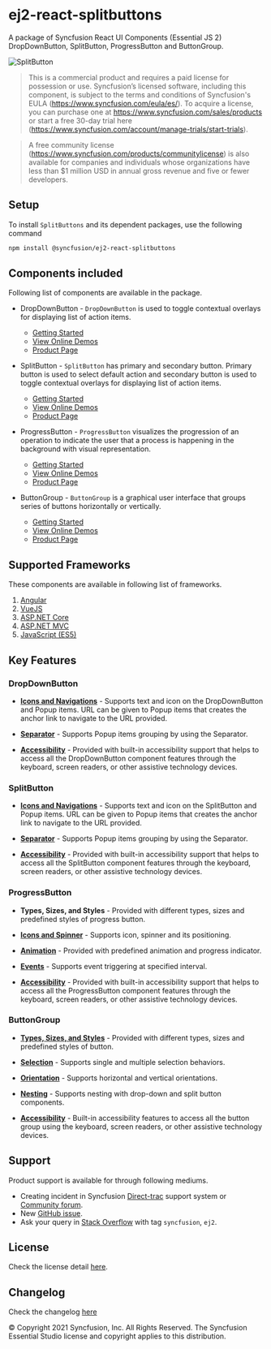 # ej2-react-splitbuttons

A package of Syncfusion React UI Components (Essential JS 2) DropDownButton, SplitButton, ProgressButton and ButtonGroup.

![SplitButton](https://ej2.syncfusion.com/products/images/splitbutton/readme.gif)

> This is a commercial product and requires a paid license for possession or use. Syncfusion’s licensed software, including this component, is subject to the terms and conditions of Syncfusion's EULA (https://www.syncfusion.com/eula/es/). To acquire a license, you can purchase one at https://www.syncfusion.com/sales/products or start a free 30-day trial here (https://www.syncfusion.com/account/manage-trials/start-trials).

> A free community license (https://www.syncfusion.com/products/communitylicense) is also available for companies and individuals whose organizations have less than $1 million USD in annual gross revenue and five or fewer developers.

## Setup

To install `SplitButtons` and its dependent packages, use the following command

```sh
npm install @syncfusion/ej2-react-splitbuttons
```

## Components included

Following list of components are available in the package.

* DropDownButton - `DropDownButton` is used to toggle contextual overlays for displaying list of action items.
    * [Getting Started](https://ej2.syncfusion.com/react/documentation/drop-down-button/getting-started?utm_source=npm&utm_campaign=drop-down-button)
    * [View Online Demos](https://ej2.syncfusion.com/react/demos/?utm_source=npm&utm_campaign=drop-down-button#/material/button/drop-down-button)
    * [Product Page](https://www.syncfusion.com/react-ui-components/dropdown-menu)

* SplitButton - `SplitButton` has primary and secondary button. Primary button is used to select default action and secondary button is used to toggle contextual overlays for displaying list of action items.
    * [Getting Started](https://ej2.syncfusion.com/react/documentation/split-button/getting-started?utm_source=npm&utm_campaign=split-button)
    * [View Online Demos](https://ej2.syncfusion.com/react/demos/?utm_source=npm&utm_campaign=split-button#/material/button/split-button)
    * [Product Page](https://www.syncfusion.com/react-ui-components/split-button)

* ProgressButton - `ProgressButton` visualizes the progression of an operation to indicate the user that a process is happening in the background with visual representation.
    * [Getting Started](https://ej2.syncfusion.com/react/documentation/progress-button/getting-started?utm_source=npm&utm_campaign=progress-button)
    * [View Online Demos](https://ej2.syncfusion.com/react/demos/?utm_source=npm&utm_campaign=progress-button#/material/button/progress-button)
    * [Product Page](https://www.syncfusion.com/react-ui-components/progress-button)

* ButtonGroup - `ButtonGroup` is a graphical user interface that groups series of buttons horizontally or vertically.
    * [Getting Started](https://ej2.syncfusion.com/react/documentation/button-group/getting-started?utm_source=npm&utm_campaign=button-group)
    * [View Online Demos](https://ej2.syncfusion.com/react/demos/?utm_source=npm&utm_campaign=button-group#/material/button/button-group)
    * [Product Page](https://www.syncfusion.com/react-ui-components/button-group)

## Supported Frameworks

These components are available in following list of frameworks.

1. [Angular](https://github.com/syncfusion/ej2-angular-ui-components/tree/master/components/splitbuttons?utm_source=npm&utm_campaign=split-button)
2. [VueJS](https://github.com/syncfusion/ej2-vue-ui-components/tree/master/components/splitbuttons?utm_source=npm&utm_campaign=split-button)
3. [ASP.NET Core](https://www.syncfusion.com/aspnet-core-ui-controls)
4. [ASP.NET MVC](https://www.syncfusion.com/aspnet-mvc-ui-controls)
5. [JavaScript (ES5)](https://www.syncfusion.com/javascript-ui-controls)

## Key Features

### DropDownButton

* [**Icons and Navigations**](https://ej2.syncfusion.com/react/documentation/drop-down-button/popup-items#icons) - Supports text and icon on the DropDownButton and Popup items. URL can be given to Popup items  that creates the anchor link to navigate to the URL provided.

* [**Separator**](https://ej2.syncfusion.com/react/documentation/drop-down-button/popup-items#separator) - Supports Popup items grouping by using the Separator.

* [**Accessibility**](https://ej2.syncfusion.com/react/documentation/drop-down-button/accessibility#accessibility) - Provided with built-in accessibility support that helps to access all the DropDownButton component features through the keyboard, screen readers, or other assistive technology devices.

### SplitButton

* [**Icons and Navigations**](https://ej2.syncfusion.com/react/documentation/split-button/icons-and-separator#splitbutton-icons) - Supports text and icon on the SplitButton and Popup items. URL can be given to Popup items  that creates the anchor link to navigate to the URL provided.

* [**Separator**](https://ej2.syncfusion.com/react/documentation/split-button/icons-and-separator#separator) - Supports Popup items grouping by using the Separator.

* [**Accessibility**](https://ej2.syncfusion.com/react/documentation/split-button/accessibility#accessibility) - Provided with built-in accessibility support that helps to access all the SplitButton component features through the keyboard, screen readers, or other assistive technology devices.

### ProgressButton

* **Types, Sizes, and Styles** - Provided with different types, sizes and predefined styles of progress button.

* [**Icons and Spinner**](https://ej2.syncfusion.com/react/documentation/progress-button/spinner-and-progress#spinner) - Supports icon, spinner and its positioning.

* [**Animation**](https://ej2.syncfusion.com/react/documentation/progress-button/spinner-and-progress#content-animation) - Provided with predefined animation and progress indicator.

* [**Events**](https://ej2.syncfusion.com/react/documentation/progress-button/spinner-and-progress#change-step-of-the-progressbutton) - Supports event triggering at specified interval.

* [**Accessibility**](https://ej2.syncfusion.com/react/documentation/progress-button/accessibility#accessibility) - Provided with built-in accessibility support that helps to access all the ProgressButton component features through the keyboard, screen readers, or other assistive technology devices.

### ButtonGroup

* [**Types, Sizes, and Styles**](https://ej2.syncfusion.com/react/documentation/button-group/types-and-styles#buttongroup-types) - Provided with different types, sizes and predefined styles of button.

* [**Selection**](https://ej2.syncfusion.com/react/documentation/button-group/selection-and-nesting#selection) - Supports single and multiple selection behaviors.

* [**Orientation**](https://ej2.syncfusion.com/react/documentation/button-group/getting-started#orientation) - Supports horizontal and vertical orientations.

* [**Nesting**](https://ej2.syncfusion.com/react/documentation/button-group/selection-and-nesting#nesting) - Supports nesting with drop-down and split button components.

* [**Accessibility**](https://ej2.syncfusion.com/react/documentation/button-group/accessibility#accessibility) - Built-in accessibility features to access all the button group using the keyboard, screen readers, or other assistive technology devices.

## Support

Product support is available for through following mediums.

* Creating incident in Syncfusion [Direct-trac](https://www.syncfusion.com/support/directtrac/incidents?utm_source=npm&utm_campaign=split-button) support system or [Community forum](https://www.syncfusion.com/forums/react-js2?utm_source=npm&utm_campaign=split-button).
* New [GitHub issue](https://github.com/syncfusion/ej2-react-ui-components/issues/new).
* Ask your query in [Stack Overflow](https://stackoverflow.com/?utm_source=npm&utm_campaign=split-button) with tag `syncfusion`, `ej2`.

## License

Check the license detail [here](https://github.com/syncfusion/ej2-react-ui-components/blob/master/license?utm_source=npm&utm_campaign=split-button).

## Changelog

Check the changelog [here](https://github.com/syncfusion/ej2-react-ui-components/blob/master/components/splitbuttons/CHANGELOG.md?utm_source=npm&utm_campaign=split-button)

© Copyright 2021 Syncfusion, Inc. All Rights Reserved. The Syncfusion Essential Studio license and copyright applies to this distribution.